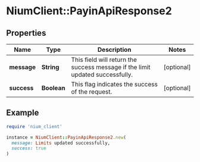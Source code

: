 # NiumClient::PayinApiResponse2

## Properties

| Name | Type | Description | Notes |
| ---- | ---- | ----------- | ----- |
| **message** | **String** | This field will return the success message if the limit updated successfully. | [optional] |
| **success** | **Boolean** | This flag indicates the success of the request. | [optional] |

## Example

```ruby
require 'nium_client'

instance = NiumClient::PayinApiResponse2.new(
  message: Limits updated successfully,
  success: true
)
```

